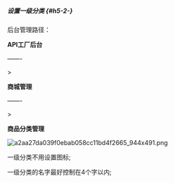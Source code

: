 ##### 设置一级分类 {#h5-2-}

后台管理路径：

**API工厂后台**

——-

&gt;

**商城管理**

——-

&gt;

**商品分类管理**

![](https://daxue.qinghuan.app/uploads/projects/YanXuan-API/15330bd6119f0c9b.png "a2aa27da039f0ebab058cc11bd4f2665\_944x491.png")

一级分类不用设置图标;

  


一级分类的名字最好控制在4个字以内;

